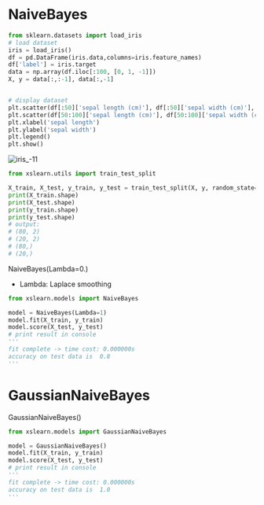 # NaiveBayes

```python
from sklearn.datasets import load_iris
# load dataset
iris = load_iris()
df = pd.DataFrame(iris.data,columns=iris.feature_names)
df['label'] = iris.target
data = np.array(df.iloc[:100, [0, 1, -1]])
X, y = data[:,:-1], data[:,-1]


# display dataset
plt.scatter(df[:50]['sepal length (cm)'], df[:50]['sepal width (cm)'], label='0')
plt.scatter(df[50:100]['sepal length (cm)'], df[50:100]['sepal width (cm)'], label='1')
plt.xlabel('sepal length')
plt.ylabel('sepal width')
plt.legend()
plt.show()
```

![iris_-11](D:%5CPythonProjects%5Cxslearn_package%5Cxslearn%5Cexamples%5Ciris_01.png)

```python
from xslearn.utils import train_test_split

X_train, X_test, y_train, y_test = train_test_split(X, y, random_state=33)
print(X_train.shape)
print(X_test.shape)
print(y_train.shape)
print(y_test.shape)
# output:
# (80, 2)
# (20, 2)
# (80,)
# (20,)

```



NaiveBayes(Lambda=0.)

- Lambda:  Laplace smoothing

```python
from xslearn.models import NaiveBayes

model = NaiveBayes(Lambda=1)
model.fit(X_train, y_train)
model.score(X_test, y_test)
# print result in console
'''
fit complete -> time cost: 0.000000s
accuracy on test data is  0.8
'''
```



# GaussianNaiveBayes

GaussianNaiveBayes()

```python
from xslearn.models import GaussianNaiveBayes

model = GaussianNaiveBayes()
model.fit(X_train, y_train)
model.score(X_test, y_test)
# print result in console
'''
fit complete -> time cost: 0.000000s
accuracy on test data is  1.0
'''
```

